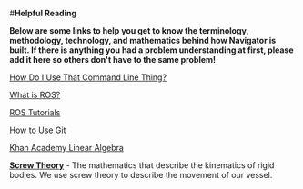 #**Helpful Reading**

**Below are some links to help you get to know the terminology, methodology, technology, and mathematics behind how Navigator is built. If there is anything you had a problem understanding at first, please add it here so others don't have to the same problem!**

[How Do I Use That Command Line Thing?](http://linuxcommand.org/learning_the_shell.php)

[What is ROS?](http://wiki.ros.org/ROS/Introduction)

[ROS Tutorials](http://wiki.ros.org/ROS/Tutorials)

[How to Use Git](http://readwrite.com/2013/09/30/understanding-github-a-journey-for-beginners-part-1)

[Khan Academy Linear Algebra](https://www.khanacademy.org/math/linear-algebra)

[**Screw Theory**](https://en.wikipedia.org/wiki/Screw_theory) - The mathematics that describe the kinematics of rigid bodies. We use screw theory to describe the movement of our vessel.